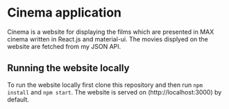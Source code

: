 # Cinema application

Cinema is a website for displaying the films which are presented in MAX cinema written in React.js and material-ui. The movies displyed on the website are fetched from my JSON API.
## Running the website locally

To run the website locally first clone this repository and then run `npm install` and `npm start`. The website is served on (http://localhost:3000) by default.
